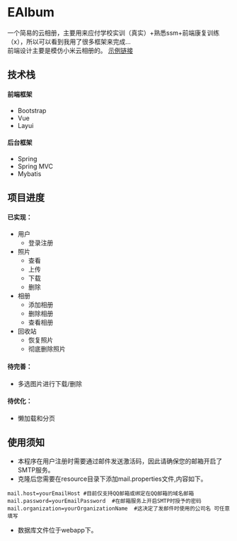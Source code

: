 # EAlbum
一个简易的云相册，主要用来应付学校实训（真实）+熟悉ssm+前端康复训练（x），所以可以看到我用了很多框架来完成...<br>
前端设计主要是模仿小米云相册的。
[示例链接](https://ealbum.episooo.cn "EAlbum")
## 技术栈
#### 前端框架
 - Bootstrap
 - Vue
 - Layui
#### 后台框架
 - Spring
 - Spring MVC
 - Mybatis

## 项目进度
#### 已实现：
 - 用户
   - 登录注册
 - 照片
   - 查看
   - 上传
   - 下载
   - 删除
 - 相册
   - 添加相册
   - 删除相册
   - 查看相册
 - 回收站
   - 恢复照片
   - 彻底删除照片
#### 待完善：
 - 多选图片进行下载/删除
#### 待优化：
 - 懒加载和分页
 
## 使用须知
 - 本程序在用户注册时需要通过邮件发送激活码，因此请确保您的邮箱开启了SMTP服务。
 - 克隆后您需要在resource目录下添加mail.properties文件,内容如下。
```properties
mail.host=yourEmailHost #目前仅支持QQ邮箱或绑定在QQ邮箱的域名邮箱
mail.password=yourEmailPassword  #在邮箱服务上开启SMTP时授予的密码
mail.organization=yourOrganizationName  #这决定了发邮件时使用的公司名 可任意填写
```
 - 数据库文件位于webapp下。
